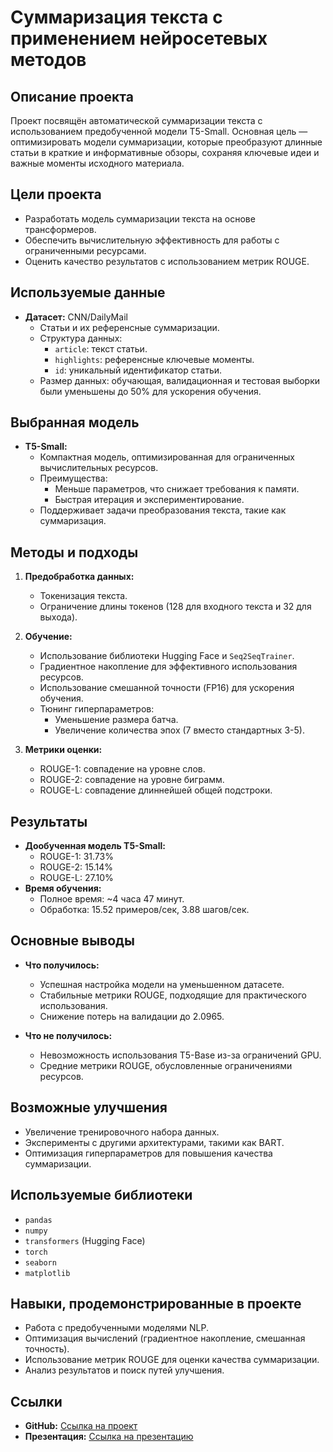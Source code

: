 # Суммаризация текста с применением нейросетевых методов

## Описание проекта

Проект посвящён автоматической суммаризации текста с использованием предобученной модели T5-Small. Основная цель — оптимизировать модели суммаризации, которые преобразуют длинные статьи в краткие и информативные обзоры, сохраняя ключевые идеи и важные моменты исходного материала.

## Цели проекта

- Разработать модель суммаризации текста на основе трансформеров.
- Обеспечить вычислительную эффективность для работы с ограниченными ресурсами.
- Оценить качество результатов с использованием метрик ROUGE.

## Используемые данные

- **Датасет:** CNN/DailyMail
  - Статьи и их референсные суммаризации.
  - Структура данных:
    - `article`: текст статьи.
    - `highlights`: референсные ключевые моменты.
    - `id`: уникальный идентификатор статьи.
  - Размер данных: обучающая, валидационная и тестовая выборки были уменьшены до 50% для ускорения обучения.

## Выбранная модель

- **T5-Small:**
  - Компактная модель, оптимизированная для ограниченных вычислительных ресурсов.
  - Преимущества:
    - Меньше параметров, что снижает требования к памяти.
    - Быстрая итерация и экспериментирование.
  - Поддерживает задачи преобразования текста, такие как суммаризация.

## Методы и подходы

1. **Предобработка данных:**
   - Токенизация текста.
   - Ограничение длины токенов (128 для входного текста и 32 для выхода).

2. **Обучение:**
   - Использование библиотеки Hugging Face и `Seq2SeqTrainer`.
   - Градиентное накопление для эффективного использования ресурсов.
   - Использование смешанной точности (FP16) для ускорения обучения.
   - Тюнинг гиперпараметров:
     - Уменьшение размера батча.
     - Увеличение количества эпох (7 вместо стандартных 3-5).

3. **Метрики оценки:**
   - ROUGE-1: совпадение на уровне слов.
   - ROUGE-2: совпадение на уровне биграмм.
   - ROUGE-L: совпадение длиннейшей общей подстроки.

## Результаты

- **Дообученная модель T5-Small:**
  - ROUGE-1: 31.73%
  - ROUGE-2: 15.14%
  - ROUGE-L: 27.10%
- **Время обучения:**
  - Полное время: ~4 часа 47 минут.
  - Обработка: 15.52 примеров/сек, 3.88 шагов/сек.

## Основные выводы

- **Что получилось:**
  - Успешная настройка модели на уменьшенном датасете.
  - Стабильные метрики ROUGE, подходящие для практического использования.
  - Снижение потерь на валидации до 2.0965.

- **Что не получилось:**
  - Невозможность использования T5-Base из-за ограничений GPU.
  - Средние метрики ROUGE, обусловленные ограничениями ресурсов.

## Возможные улучшения

- Увеличение тренировочного набора данных.
- Эксперименты с другими архитектурами, такими как BART.
- Оптимизация гиперпараметров для повышения качества суммаризации.

## Используемые библиотеки

- `pandas`
- `numpy`
- `transformers` (Hugging Face)
- `torch`
- `seaborn`
- `matplotlib`

## Навыки, продемонстрированные в проекте

- Работа с предобученными моделями NLP.
- Оптимизация вычислений (градиентное накопление, смешанная точность).
- Использование метрик ROUGE для оценки качества суммаризации.
- Анализ результатов и поиск путей улучшения.

## Ссылки

- **GitHub:** [Ссылка на проект](https://github.com/ваш_репозиторий)
- **Презентация:** [Ссылка на презентацию](3.%20NLP%20—%20finaly.pptx)
